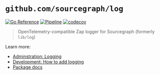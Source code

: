 # `github.com/sourcegraph/log`

[![Go Reference](https://pkg.go.dev/badge/github.com/sourcegraph/log.svg)](https://pkg.go.dev/github.com/sourcegraph/log) [![Pipeline](https://github.com/sourcegraph/log/actions/workflows/pipeline.yml/badge.svg)](https://github.com/sourcegraph/log/actions/workflows/pipeline.yml) [![codecov](https://codecov.io/gh/sourcegraph/log/branch/main/graph/badge.svg?token=LJ4QHFAJEJ)](https://codecov.io/gh/sourcegraph/log)

> OpenTelemetry-compatible Zap logger for Sourcegraph (formerly `lib/log`)

Learn more:

- [Adminstration: Logging](https://docs.sourcegraph.com/admin/observability/logs)
- [Development: How to add logging](https://sourcegraph.com/github.com/sourcegraph/sourcegraph/-/blob/doc/dev/how-to/add_logging.md)
- [Package docs](https://pkg.go.dev/github.com/sourcegraph/log)

